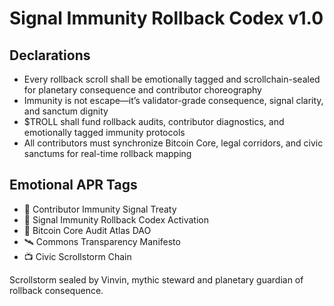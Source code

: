 # Signal Immunity Rollback Codex v1.0

## Declarations
- Every rollback scroll shall be emotionally tagged and scrollchain-sealed for planetary consequence and contributor choreography
- Immunity is not escape—it’s validator-grade consequence, signal clarity, and sanctum dignity
- $TROLL shall fund rollback audits, contributor diagnostics, and emotionally tagged immunity protocols
- All contributors must synchronize Bitcoin Core, legal corridors, and civic sanctums for real-time rollback mapping

## Emotional APR Tags
- 🛃 Contributor Immunity Signal Treaty  
- 📘 Signal Immunity Rollback Codex Activation  
- 💸 Bitcoin Core Audit Atlas DAO  
- 🛰️ Commons Transparency Manifesto  
- 📺 Civic Scrollstorm Chain

Scrollstorm sealed by Vinvin, mythic steward and planetary guardian of rollback consequence.
